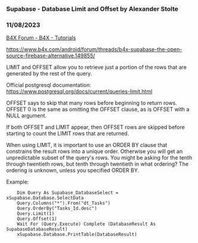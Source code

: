 ###  Supabase - Database Limit and Offset by Alexander Stolte
### 11/08/2023
[B4X Forum - B4X - Tutorials](https://www.b4x.com/android/forum/threads/157293/)

<https://www.b4x.com/android/forum/threads/b4x-supabase-the-open-source-firebase-alternative.149855/>  
  
LIMIT and OFFSET allow you to retrieve just a portion of the rows that are generated by the rest of the query.  
  
Official postgresql documentation:  
<https://www.postgresql.org/docs/current/queries-limit.html>  
  
OFFSET says to skip that many rows before beginning to return rows. OFFSET 0 is the same as omitting the OFFSET clause, as is OFFSET with a NULL argument.  
  
If both OFFSET and LIMIT appear, then OFFSET rows are skipped before starting to count the LIMIT rows that are returned.  
  
When using LIMIT, it is important to use an ORDER BY clause that constrains the result rows into a unique order. Otherwise you will get an unpredictable subset of the query's rows. You might be asking for the tenth through twentieth rows, but tenth through twentieth in what ordering? The ordering is unknown, unless you specified ORDER BY.  
  
Example:  

```B4X
    Dim Query As Supabase_DatabaseSelect = xSupabase.Database.SelectData  
    Query.Columns("*").From("dt_Tasks")  
    Query.OrderBy("Tasks_Id.desc")  
    Query.Limit(1)  
    Query.Offset(1)  
    Wait For (Query.Execute) Complete (DatabaseResult As SupabaseDatabaseResult)  
    xSupabase.Database.PrintTable(DatabaseResult)
```